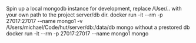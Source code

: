 Spin up a local mongodb instance for development, replace /User/.. with your own path to the project server/db dir.
docker run -it --rm -p 27017:27017 --name mongo1 -v /Users/michael/Code/hut/server/db:/data/db mongo
without a prestored db
docker run -it --rm -p 27017:27017 --name mongo1 mongo

